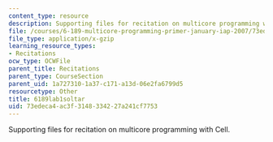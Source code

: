 ```yaml
---
content_type: resource
description: Supporting files for recitation on multicore programming with Cell.
file: /courses/6-189-multicore-programming-primer-january-iap-2007/73edeca4ac3f3148334227a241cf7753_6189lab1soltar.gz
file_type: application/x-gzip
learning_resource_types:
- Recitations
ocw_type: OCWFile
parent_title: Recitations
parent_type: CourseSection
parent_uid: 1a727310-1a37-c171-a13d-06e2fa6799d5
resourcetype: Other
title: 6189lab1soltar
uid: 73edeca4-ac3f-3148-3342-27a241cf7753
---
```

Supporting files for recitation on multicore programming with Cell.

